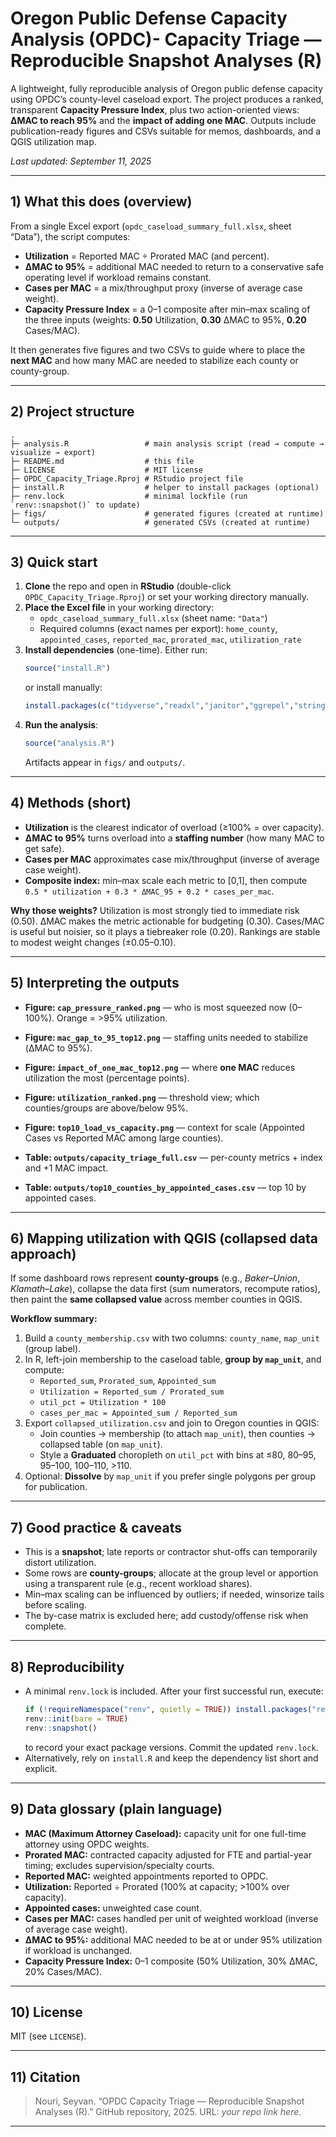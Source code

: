 # Oregon Public Defense Capacity Analysis (OPDC)- Capacity Triage — Reproducible Snapshot Analyses (R)

A lightweight, fully reproducible analysis of Oregon public defense capacity using OPDC’s county-level caseload export. The project produces a ranked, transparent **Capacity Pressure Index**, plus two action-oriented views: **ΔMAC to reach 95%** and the **impact of adding one MAC**. Outputs include publication-ready figures and CSVs suitable for memos, dashboards, and a QGIS utilization map.

_Last updated: September 11, 2025_

---

## 1) What this does (overview)

From a single Excel export (`opdc_caseload_summary_full.xlsx`, sheet “Data”), the script computes:

- **Utilization** = Reported MAC ÷ Prorated MAC (and percent).
- **ΔMAC to 95%** = additional MAC needed to return to a conservative safe operating level if workload remains constant.
- **Cases per MAC** = a mix/throughput proxy (inverse of average case weight).
- **Capacity Pressure Index** = a 0–1 composite after min–max scaling of the three inputs (weights: **0.50** Utilization, **0.30** ΔMAC to 95%, **0.20** Cases/MAC).

It then generates five figures and two CSVs to guide where to place the **next MAC** and how many MAC are needed to stabilize each county or county-group.

---

## 2) Project structure

```
.
├─ analysis.R                 # main analysis script (read → compute → visualize → export)
├─ README.md                  # this file
├─ LICENSE                    # MIT license
├─ OPDC_Capacity_Triage.Rproj # RStudio project file
├─ install.R                  # helper to install packages (optional)
├─ renv.lock                  # minimal lockfile (run `renv::snapshot()` to update)
├─ figs/                      # generated figures (created at runtime)
└─ outputs/                   # generated CSVs (created at runtime)
```

---

## 3) Quick start

1. **Clone** the repo and open in **RStudio** (double-click `OPDC_Capacity_Triage.Rproj`) or set your working directory manually.
2. **Place the Excel file** in your working directory:
   - `opdc_caseload_summary_full.xlsx` (sheet name: `"Data"`)
   - Required columns (exact names per export): `home_county`, `appointed_cases`, `reported_mac`, `prorated_mac`, `utilization_rate`
3. **Install dependencies** (one-time). Either run:
   ```r
   source("install.R")
   ```
   or install manually:
   ```r
   install.packages(c("tidyverse","readxl","janitor","ggrepel","stringr","scales"))
   ```
4. **Run the analysis**:
   ```r
   source("analysis.R")
   ```
   Artifacts appear in `figs/` and `outputs/`.


---

## 4) Methods (short)

- **Utilization** is the clearest indicator of overload (≥100% = over capacity).
- **ΔMAC to 95%** turns overload into a **staffing number** (how many MAC to get safe).
- **Cases per MAC** approximates case mix/throughput (inverse of average case weight).
- **Composite index:** min–max scale each metric to [0,1], then compute  
  `0.5 * utilization + 0.3 * ΔMAC_95 + 0.2 * cases_per_mac`.

**Why those weights?** Utilization is most strongly tied to immediate risk (0.50). ΔMAC makes the metric actionable for budgeting (0.30). Cases/MAC is useful but noisier, so it plays a tiebreaker role (0.20). Rankings are stable to modest weight changes (±0.05–0.10).

---

## 5) Interpreting the outputs

- **Figure: `cap_pressure_ranked.png`** — who is most squeezed now (0–100%). Orange = >95% utilization.
- **Figure: `mac_gap_to_95_top12.png`** — staffing units needed to stabilize (ΔMAC to 95%).
- **Figure: `impact_of_one_mac_top12.png`** — where **one MAC** reduces utilization the most (percentage points).
- **Figure: `utilization_ranked.png`** — threshold view; which counties/groups are above/below 95%.
- **Figure: `top10_load_vs_capacity.png`** — context for scale (Appointed Cases vs Reported MAC among large counties).

- **Table: `outputs/capacity_triage_full.csv`** — per-county metrics + index and +1 MAC impact.
- **Table: `outputs/top10_counties_by_appointed_cases.csv`** — top 10 by appointed cases.

---

## 6) Mapping utilization with QGIS (collapsed data approach)

If some dashboard rows represent **county-groups** (e.g., *Baker–Union*, *Klamath–Lake*), collapse the data first (sum numerators, recompute ratios), then paint the **same collapsed value** across member counties in QGIS.

**Workflow summary:**
1. Build a `county_membership.csv` with two columns: `county_name`, `map_unit` (group label).  
2. In R, left-join membership to the caseload table, **group by `map_unit`**, and compute:
   - `Reported_sum`, `Prorated_sum`, `Appointed_sum`  
   - `Utilization = Reported_sum / Prorated_sum`  
   - `util_pct = Utilization * 100`  
   - `cases_per_mac = Appointed_sum / Reported_sum`
3. Export `collapsed_utilization.csv` and join to Oregon counties in QGIS:
   - Join counties → membership (to attach `map_unit`), then counties → collapsed table (on `map_unit`).  
   - Style a **Graduated** choropleth on `util_pct` with bins at ≤80, 80–95, 95–100, 100–110, >110.
4. Optional: **Dissolve** by `map_unit` if you prefer single polygons per group for publication.

---

## 7) Good practice & caveats

- This is a **snapshot**; late reports or contractor shut-offs can temporarily distort utilization.
- Some rows are **county-groups**; allocate at the group level or apportion using a transparent rule (e.g., recent workload shares).
- Min–max scaling can be influenced by outliers; if needed, winsorize tails before scaling.
- The by-case matrix is excluded here; add custody/offense risk when complete.

---

## 8) Reproducibility

- A minimal `renv.lock` is included. After your first successful run, execute:
  ```r
  if (!requireNamespace("renv", quietly = TRUE)) install.packages("renv")
  renv::init(bare = TRUE)
  renv::snapshot()
  ```
  to record your exact package versions. Commit the updated `renv.lock`.
- Alternatively, rely on `install.R` and keep the dependency list short and explicit.

---

## 9) Data glossary (plain language)

- **MAC (Maximum Attorney Caseload):** capacity unit for one full-time attorney using OPDC weights.  
- **Prorated MAC:** contracted capacity adjusted for FTE and partial-year timing; excludes supervision/specialty courts.  
- **Reported MAC:** weighted appointments reported to OPDC.  
- **Utilization:** Reported ÷ Prorated (100% at capacity; >100% over capacity).  
- **Appointed cases:** unweighted case count.  
- **Cases per MAC:** cases handled per unit of weighted workload (inverse of average case weight).  
- **ΔMAC to 95%:** additional MAC needed to be at or under 95% utilization if workload is unchanged.  
- **Capacity Pressure Index:** 0–1 composite (50% Utilization, 30% ΔMAC, 20% Cases/MAC).

---

## 10) License

MIT (see `LICENSE`).

---

## 11) Citation

>  Nouri, Seyvan. “OPDC Capacity Triage — Reproducible Snapshot Analyses (R).” GitHub repository, 2025. URL: *your repo link here*.

---

